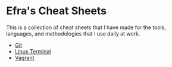 # Efra's Cheat Sheets
This is a collection of cheat sheets that I have made for the tools, languages, and methodologies that I use daily at work.
* [Git](git.md)
* [Linux Terminal](linux-terminal.md)
* [Vagrant](vagrant.md)
